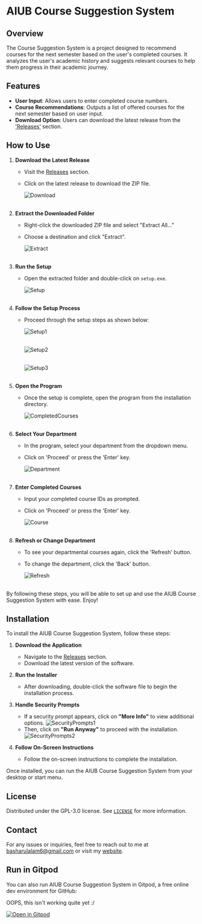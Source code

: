 # AIUB Course Suggestion System

## Overview

The Course Suggestion System is a project designed to recommend courses for the next semester based on the user's completed courses. It analyzes the user's academic history and suggests relevant courses to help them progress in their academic journey.

## Features
- **User Input**: Allows users to enter completed course numbers.
- **Course Recommendations**: Outputs a list of offered courses for the next semester based on user input.
- **Download Option**: Users can download the latest release from the ['Releases'](https://github.com/Basharul2002/AIUB-Course-Suggestion-System/releases) section.

## How to Use
1. **Download the Latest Release**
   - Visit the [Releases](https://github.com/Basharul2002/AIUB-Course-Suggestion-System/releases) section.
   - Click on the latest release to download the ZIP file.

      ![Download](Assets/Download.png)
   <br><br>

2. **Extract the Downloaded Folder**
   - Right-click the downloaded ZIP file and select "Extract All..."
   - Choose a destination and click "Extract".

     ![Extract](Assets/Extract.png)
   <br><br>

3. **Run the Setup**
   - Open the extracted folder and double-click on `setup.exe`.
   
      ![Setup](Assets/Setup.png)
   <br><br>

4. **Follow the Setup Process**
   - Proceed through the setup steps as shown below:
   
      ![Setup1](Assets/Setup_1.png)
   <br><br>
   
      ![Setup2](Assets/Setup_2.png)
   <br><br>

     ![Setup3](Assets/Setup_3.png)
   <br><br>

5. **Open the Program**
   - Once the setup is complete, open the program from the installation directory.
   
      ![CompletedCourses](Assets/Open_exe.png)
   <br><br>

6. **Select Your Department**
   - In the program, select your department from the dropdown menu.
   - Click on 'Proceed' or press the 'Enter' key.
   
      ![Department](Assets/Department.png)
   <br><br>

7. **Enter Completed Courses**
   - Input your completed course IDs as prompted.
   - Click on 'Proceed' or press the 'Enter' key.
   
      ![Course](Assets/Course.png)
   <br><br>

8. **Refresh or Change Department**
   - To see your departmental courses again, click the 'Refresh' button.
   - To change the department, click the 'Back' button.
   
      ![Refresh](Assets/Refresh.png)
   <br><br>

By following these steps, you will be able to set up and use the AIUB Course Suggestion System with ease. Enjoy!


## Installation
To install the AIUB Course Suggestion System, follow these steps:

1. **Download the Application**
   - Navigate to the [Releases](https://github.com/Basharul2002/AIUB-Course-Suggestion-System/releases) section.
   - Download the latest version of the software.

2. **Run the Installer**
   - After downloading, double-click the software file to begin the installation process.

3. **Handle Security Prompts**
   - If a security prompt appears, click on **"More Info"** to view additional options.
       ![SecurityPrompts1](Assets/SecurityPrompts1.jpg)
   - Then, click on **"Run Anyway"** to proceed with the installation.
     ![SecurityPrompts2](Assets/SecurityPrompts2.jpg)

4. **Follow On-Screen Instructions**
   - Follow the on-screen instructions to complete the installation.

Once installed, you can run the AIUB Course Suggestion System from your desktop or start menu.


## License
Distributed under the GPL-3.0 license. See [`LICENSE`](https://github.com/Basharul2002/AIUB-Course-Suggestion-System?tab=GPL-3.0-1-ov-file) for more information.

## Contact
For any issues or inquiries, feel free to reach out to me at [basharulalam6@gmail.com](mailto:basharulalam6@gmail.com) or visit my [website](https://basharul2002.github.io/).


## Run in Gitpod

You can also run AIUB Course Suggestion System in Gitpod, a free online dev environment for GitHub:

OOPS, this isn't working quite yet :/

[![Open in Gitpod](https://gitpod.io/button/open-in-gitpod.svg)](https://gitpod.io/#https://github.com/Basharul2002/AIUB-Course-Suggestion-System/blob/main/AIUB%20Offer%20Course.cpp)

